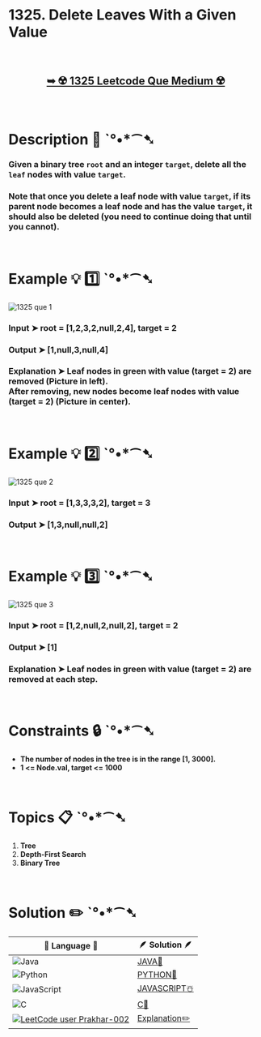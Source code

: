 # 1325. Delete Leaves With a Given Value

</br>

<h2 align="center"> 

<a href="https://leetcode.com/problems/delete-leaves-with-a-given-value/description/?envType=daily-question&envId=2024-05-17"><strong>➥ ☢️ 1325 Leetcode Que Medium ☢️ </strong></a>
</h2>

</br>

# Description 📜 ˋ°•*⁀➷

### Given a binary tree `root` and an integer `target`, delete all the `leaf` nodes with value `target`.

### Note that once you delete a leaf node with value `target`, if its parent node becomes a leaf node and has the value `target`, it should also be deleted (you need to continue doing that until you cannot).



</br>

# Example 💡 1️⃣ ˋ°•*⁀➷

![1325 que 1](https://github.com/Prakhar-002/Prakhar-002/assets/136890202/fe78be84-738d-48e3-b8f6-20b57b053210)


  ### Input  ➤ root = [1,2,3,2,null,2,4], target = 2

  ### Output  ➤ [1,null,3,null,4]

  ### Explanation  ➤ Leaf nodes in green with value (target = 2) are removed (Picture in left). </br> After removing, new nodes become leaf nodes with value (target = 2) (Picture in center).

</br>

# Example 💡 2️⃣ ˋ°•*⁀➷

![1325 que 2](https://github.com/Prakhar-002/Prakhar-002/assets/136890202/38e3f1d9-c191-4126-9c3d-009b0756eed1)


  ### Input ➤ root = [1,3,3,3,2], target = 3

  ### Output  ➤ [1,3,null,null,2]


</br>

# Example 💡 3️⃣ ˋ°•*⁀➷

![1325 que 3](https://github.com/Prakhar-002/Prakhar-002/assets/136890202/f2b93422-ec09-4e9c-922e-5b35dadcf261)


  ### Input ➤ root = [1,2,null,2,null,2], target = 2

  ### Output  ➤ [1]

  ### Explanation  ➤  Leaf nodes in green with value (target = 2) are removed at each step.

</br>

# Constraints 🔒 ˋ°•*⁀➷

- **The number of nodes in the tree is in the range [1, 3000].**
- **1 <= Node.val, target <= 1000**

</br>

# Topics 📋 ˋ°•*⁀➷

1. **Tree**
2. **Depth-First Search**
3. **Binary Tree**


</br>

# Solution ✏️ ˋ°•*⁀➷

| 📒 Language 📒  | 🪶 Solution 🪶 |
| ------------- | ------------- |
|  ![Java](https://img.shields.io/badge/java-%23ED8B00.svg?style=for-the-badge&logo=openjdk&logoColor=white)  | [JAVA🍁](https://github.com/Prakhar-002/LEETCODE/blob/main/%F0%9F%93%9C%20Daily%20Challange%20%F0%9F%92%A1/05%20May%20%F0%9F%8C%88%202024/17%20-%2005%20-%202024%20---%20%E2%9C%8F%EF%B8%8F%201325.%20Delete%20Leaves%20With%20a%20Given%20Value%20%F0%9F%8D%B0%20%F0%9F%8D%81%20%E2%98%83%EF%B8%8F%20%F0%9F%92%96/%F0%9F%8D%81JAVA_1325_DeleteLeavesWithaGivenValue.java) |
|  ![Python](https://img.shields.io/badge/python-3670A0?style=for-the-badge&logo=python&logoColor=ffdd54)    | [PYTHON🍰](https://github.com/Prakhar-002/LEETCODE/blob/main/%F0%9F%93%9C%20Daily%20Challange%20%F0%9F%92%A1/05%20May%20%F0%9F%8C%88%202024/17%20-%2005%20-%202024%20---%20%E2%9C%8F%EF%B8%8F%201325.%20Delete%20Leaves%20With%20a%20Given%20Value%20%F0%9F%8D%B0%20%F0%9F%8D%81%20%E2%98%83%EF%B8%8F%20%F0%9F%92%96/%F0%9F%8D%B0PYTHON_1325_DeleteLeavesWithaGivenValue.py) |
| ![JavaScript](https://img.shields.io/badge/javascript-%23323330.svg?style=for-the-badge&logo=javascript&logoColor=%23F7DF1E)   | [JAVASCRIPT☃️](https://github.com/Prakhar-002/LEETCODE/blob/main/%F0%9F%93%9C%20Daily%20Challange%20%F0%9F%92%A1/05%20May%20%F0%9F%8C%88%202024/17%20-%2005%20-%202024%20---%20%E2%9C%8F%EF%B8%8F%201325.%20Delete%20Leaves%20With%20a%20Given%20Value%20%F0%9F%8D%B0%20%F0%9F%8D%81%20%E2%98%83%EF%B8%8F%20%F0%9F%92%96/%E2%98%83%EF%B8%8FJAVASCRIPT_1325_DeleteLeavesWithaGivenValue.js) |
|   ![C](https://img.shields.io/badge/c-%2300599C.svg?style=for-the-badge&logo=c&logoColor=white)   | [C💖](https://github.com/Prakhar-002/LEETCODE/blob/main/%F0%9F%93%9C%20Daily%20Challange%20%F0%9F%92%A1/05%20May%20%F0%9F%8C%88%202024/17%20-%2005%20-%202024%20---%20%E2%9C%8F%EF%B8%8F%201325.%20Delete%20Leaves%20With%20a%20Given%20Value%20%F0%9F%8D%B0%20%F0%9F%8D%81%20%E2%98%83%EF%B8%8F%20%F0%9F%92%96/%F0%9F%92%96C_1325_DeleteLeavesWithaGivenValue.c)  |
|  [![LeetCode user Prakhar-002](https://img.shields.io/badge/dynamic/json?style=for-the-badge&labelColor=black&color=%23ffa116&label=Solved&query=solvedOverTotal&url=https%3A%2F%2Fleetcode-badge.vercel.app%2Fapi%2Fusers%2FPrakhar-002&logo=leetcode&logoColor=yellow)](https://leetcode.com/Prakhar-002/)  | [Explanation✏️](https://leetcode.com/problems/delete-leaves-with-a-given-value/solutions/5170793/beats-100-java-python-c-js-line-by-line-explanation-best-approach)  |
